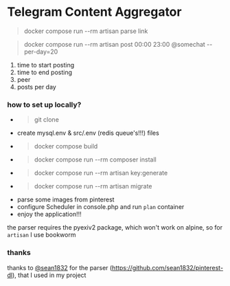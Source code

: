 # Telegram Content Aggregator


> docker compose run --rm artisan parse link

> docker compose run --rm artisan post 00:00 23:00 @somechat --per-day=20

1. time to start posting
2. time to end posting
3. peer
4. posts per day

### how to set up locally?
- > git clone 
- create mysql.env & src/.env (redis queue's!!!) files
- > docker compose build
- > docker compose run --rm composer install
- > docker compose run --rm artisan key:generate
- > docker compose run --rm artisan migrate
- parse some images from pinterest
- configure Scheduler in console.php and run `plan` container
- enjoy the application!!!


the parser requires the pyexiv2 package, which won't work on alpine, so for `artisan` I use bookworm

### thanks
thanks to [@sean1832](https://github.com/sean1832) for the parser (https://github.com/sean1832/pinterest-dl), that I
used in my project

